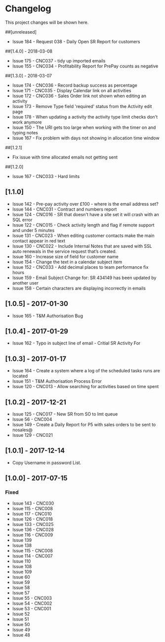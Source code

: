 # Changelog
This project changes will be shown here.

##[unreleased]
- Issue 184 - Request 038 - Daily Open SR Report for customers

##[1.4.0] - 2018-03-08
- Issue 175 - CNC037 - tidy up imported emails
- Issue 155 - CNC034 - Profitability Report for PrePay counts as negative

##[1.3.0] - 2018-03-07
- Issue 174 - CNC036 - Record backup success as percentage
- Issue 171 - CNC035 - Display Calendar link on all activities
- Issue 172 - CNC036 - Sales Order link not shown when editing an activity
- Issue 173 - Remove Type field 'required' status from the Activity edit page
- Issue 178 - When updating a activity the activity type limit checks don't work anymore
- Issue 150 - The URI gets too large when working with the timer on and typing notes
- Issue 167 - Fix problem with days not showing in allocation time window

##[1.2.1]
- Fix issue with time allocated emails not getting sent

##[1.2.0]
- Issue 167 - CNC033 - Hard limits

## [1.1.0]
- Issue 142 - Pre-pay activity over £100 - where is the email address set?
- Issue 144 - CNC031 - Contract and numbers report
- Issue 124 - CNC016 - SR that doesn't have a site set it will crash with an SQL error
- Issue 122 - CNC015 - Check activity length and flag if remote support and under 5 minutes
- Issue 131 - CNC023 - When editing customer contacts make the main contact appear in red text
- Issue 130 - CNC022 - Include Internal Notes that are saved with SSL auto renewals in the service request that’s created.
- Issue 160 - Increase size of field for customer name
- Issue 154 - Change the text in a calendar subject item
- Issue 152 - CNC033 - Add decimal places to team performance fix hours
- Issue 159 - Email Subject Change for: SR 434149 has been updated by another user
- Issue 158 - Certain characters are displaying incorrectly in emails

## [1.0.5] - 2017-01-30
- Issue 165 - T&M Authorisation Bug

## [1.0.4] - 2017-01-29
- Issue 162 - Typo in subject line of email - Critial SR Activity For

## [1.0.3] - 2017-01-17
- Issue 164 - Create a system where a log of the scheduled tasks runs are located
- Issue 151 - T&M Authorisation Process Error
- Issue 120 - CNC013 - Allow searching for activities based on time spent

## [1.0.2] - 2017-12-21
- Issue 125 - CNC017 - New SR from SO to Imt queue
- Issue 56  - CNC004
- Issue 149 - Create a Daily Report for P5 with sales orders to be sent to nosales@
- Issue 129 - CNC021

## [1.0.1] - 2017-12-14
- Copy Username in password List.

## [1.0.0] - 2017-07-15
### Fixed
- Issue 143 - CNC030
- Issue 115 - CNC008
- Issue 117 - CNC010
- Issue 126 - CNC018
- Issue 133 - CNC025
- Issue 136 - CNC028
- Issue 116 - CNC009
- Issue 139
- Issue 138
- Issue 115 - CNC008
- Issue 114 - CNC007
- Issue 110
- Issue 108 
- Issue 109 
- Issue 60
- Issue 59 
- Issue 58
- Issue 57
- Issue 55 - CNC003
- Issue 54 - CNC002
- Issue 53 - CNC001
- Issue 52
- Issue 51
- Issue 50
- Issue 49
- Issue 48